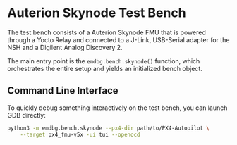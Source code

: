 # Auterion Skynode Test Bench

The test bench consists of a Auterion Skynode FMU that is powered through a
Yocto Relay and connected to a J-Link, USB-Serial adapter for the NSH and a
Digilent Analog Discovery 2.

The main entry point is the `emdbg.bench.skynode()` function, which
orchestrates the entire setup and yields an initialized bench object.


## Command Line Interface

To quickly debug something interactively on the test bench, you can launch GDB
directly:

```sh
python3 -m emdbg.bench.skynode --px4-dir path/to/PX4-Autopilot \
	--target px4_fmu-v5x -ui tui --openocd
```
